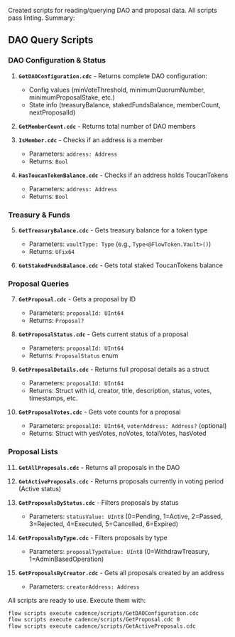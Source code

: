 Created scripts for reading/querying DAO and proposal data. All scripts pass linting. Summary:

## DAO Query Scripts

### **DAO Configuration & Status**
1. **`GetDAOConfiguration.cdc`** - Returns complete DAO configuration:
   - Config values (minVoteThreshold, minimumQuorumNumber, minimumProposalStake, etc.)
   - State info (treasuryBalance, stakedFundsBalance, memberCount, nextProposalId)

2. **`GetMemberCount.cdc`** - Returns total number of DAO members

3. **`IsMember.cdc`** - Checks if an address is a member
   - Parameters: `address: Address`
   - Returns: `Bool`

4. **`HasToucanTokenBalance.cdc`** - Checks if an address holds ToucanTokens
   - Parameters: `address: Address`
   - Returns: `Bool`

### **Treasury & Funds**
5. **`GetTreasuryBalance.cdc`** - Gets treasury balance for a token type
   - Parameters: `vaultType: Type` (e.g., `Type<@FlowToken.Vault>()`)
   - Returns: `UFix64`

6. **`GetStakedFundsBalance.cdc`** - Gets total staked ToucanTokens balance

### **Proposal Queries**
7. **`GetProposal.cdc`** - Gets a proposal by ID
   - Parameters: `proposalId: UInt64`
   - Returns: `Proposal?`

8. **`GetProposalStatus.cdc`** - Gets current status of a proposal
   - Parameters: `proposalId: UInt64`
   - Returns: `ProposalStatus` enum

9. **`GetProposalDetails.cdc`** - Returns full proposal details as a struct
   - Parameters: `proposalId: UInt64`
   - Returns: Struct with id, creator, title, description, status, votes, timestamps, etc.

10. **`GetProposalVotes.cdc`** - Gets vote counts for a proposal
    - Parameters: `proposalId: UInt64`, `voterAddress: Address?` (optional)
    - Returns: Struct with yesVotes, noVotes, totalVotes, hasVoted

### **Proposal Lists**
11. **`GetAllProposals.cdc`** - Returns all proposals in the DAO

12. **`GetActiveProposals.cdc`** - Returns proposals currently in voting period (Active status)

13. **`GetProposalsByStatus.cdc`** - Filters proposals by status
    - Parameters: `statusValue: UInt8` (0=Pending, 1=Active, 2=Passed, 3=Rejected, 4=Executed, 5=Cancelled, 6=Expired)

14. **`GetProposalsByType.cdc`** - Filters proposals by type
    - Parameters: `proposalTypeValue: UInt8` (0=WithdrawTreasury, 1=AdminBasedOperation)

15. **`GetProposalsByCreator.cdc`** - Gets all proposals created by an address
    - Parameters: `creatorAddress: Address`

All scripts are ready to use. Execute them with:

```bash
flow scripts execute cadence/scripts/GetDAOConfiguration.cdc
flow scripts execute cadence/scripts/GetProposal.cdc 0
flow scripts execute cadence/scripts/GetActiveProposals.cdc
```
